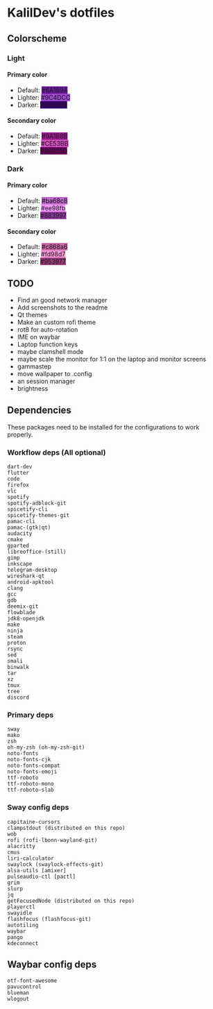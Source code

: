 # KalilDev's dotfiles

## Colorscheme

### Light

#### Primary color
* Default: <span style="background: #6A1B9A">#6A1B9A</span>
* Lighter: <span style="background: #9C4DCC;color: rgba(0,0,0,0.87)">#9C4DCC</span>
* Darker: <span style="background: #38006B">#38006B</span>

#### Secondary color
* Default: <span style="background: #9A1B8B">#9A1B8B</span>
* Lighter: <span style="background: #CE53BB;color: rgba(0,0,0,0.87)">#CE53BB</span>
* Darker: <span style="background: #68005D">#68005D</span>

### Dark

#### Primary color
* Default: <span style="background: #ba68c8;color: rgba(0,0,0,0.87)">#ba68c8</span>
* Lighter: <span style="background: #ee98fb;color: rgba(0,0,0,0.87)">#ee98fb</span>
* Darker: <span style="background: #883997">#883997</span>

#### Secondary color
* Default: <span style="background: #c868a6;color: rgba(0,0,0,0.87)">#c868a6</span>
* Lighter: <span style="background: #fd98d7;color: rgba(0,0,0,0.87)">#fd98d7</span>
* Darker: <span style="background: #953977">#953977</span>

## TODO

* Find an good network manager
* Add screenshots to the readme
* Qt themes
* Make an custom rofi theme
* rot8 for auto-rotation
* IME on waybar
* Laptop function keys
* maybe clamshell mode
* maybe scale the monitor for 1:1 on the laptop and monitor screens
* gammastep
* move wallpaper to .config
* an session manager
* brightness

## Dependencies
These packages need to be installed for the configurations to work properly.

### Workflow deps (All optional)
```
dart-dev
flutter
code
firefox
vlc
spotify
spotify-adblock-git
spicetify-cli
spicetify-themes-git
pamac-cli
pamac-(gtk|qt)
audacity
cmake
gparted
libreoffice-(still)
gimp
inkscape
telegram-desktop
wireshark-qt
android-apktool
clang
gcc
gdb
deemix-git
flowblade
jdk8-openjdk
make
ninja
steam
proton
rsync
sed
smali
binwalk
tar
xz
tmux
tree
discord
```

### Primary deps
```
sway
mako
zsh
oh-my-zsh (oh-my-zsh-git)
noto-fonts
noto-fonts-cjk
noto-fonts-compat
noto-fonts-emoji
ttf-roboto
ttf-roboto-mono
ttf-roboto-slab
```

### Sway config deps
```
capitaine-cursors
clampstdout (distributed on this repo)
wob
rofi (rofi-lbonn-wayland-git)
alacritty
cmus
liri-calculator
swaylock (swaylock-effects-git)
alsa-utils [amixer]
pulseaudio-ctl [pactl]
grim
slurp
jq
getFocusedNode (distributed on this repo)
playerctl
swayidle
flashfocus (flashfocus-git)
autotiling
waybar
pango
kdeconnect
```
## Waybar config deps
```
otf-font-awesome
pavucontrol
blueman
wlogout
```
